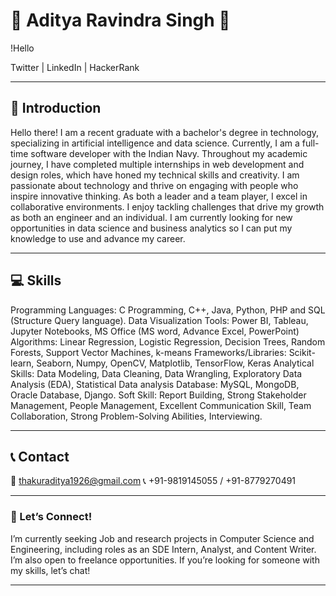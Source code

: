 # 🌟 Aditya Ravindra Singh 🌟

!Hello

Twitter | LinkedIn | HackerRank

---

## 🎉 Introduction

Hello there! I am a recent graduate with a bachelor's degree in technology, specializing in artificial intelligence and data science. Currently, I am a full-time software developer with the Indian Navy. Throughout my academic journey, I have completed multiple internships in web development and design roles, which have honed my technical skills and creativity.
I am passionate about technology and thrive on engaging with people who inspire innovative thinking. As both a leader and a team player, I excel in collaborative environments. I enjoy tackling challenges that drive my growth as both an engineer and an individual. I am currently looking for new opportunities in data science and business analytics so I can put my knowledge to use and advance my career.

---

## 💻 Skills

Programming Languages: C Programming, C++, Java, Python, PHP and SQL (Structure Query language).
Data Visualization Tools: Power BI, Tableau, Jupyter Notebooks, MS Office (MS word, Advance Excel, PowerPoint)
Algorithms: Linear Regression, Logistic Regression, Decision Trees, Random Forests, Support Vector Machines, k-means
Frameworks/Libraries: Scikit-learn, Seaborn, Numpy, OpenCV, Matplotlib, TensorFlow, Keras
Analytical Skills: Data Modeling, Data Cleaning, Data Wrangling, Exploratory Data Analysis (EDA), Statistical Data analysis
Database: MySQL, MongoDB, Oracle Database, Django.
Soft Skill:  Report Building, Strong Stakeholder Management, People Management, Excellent Communication Skill, Team Collaboration, Strong Problem-Solving Abilities, Interviewing.


---


## 📞 Contact

📧 thakuraditya1926@gmail.com
📞 +91-9819145055 / +91-8779270491

---

### 🌟 Let’s Connect!

I’m currently seeking Job and research projects in Computer Science and Engineering, including roles as an SDE Intern, Analyst, and Content Writer. I’m also open to freelance opportunities. If you’re looking for someone with my skills, let’s chat!

---

